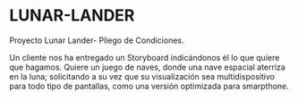 # LUNAR-LANDER
Proyecto Lunar Lander- Pliego de Condiciones.

Un cliente nos ha entregado un Storyboard indicándonos él lo que quiere que hagamos. Quiere un juego de naves, donde una nave espacial aterriza en la luna; solicitando a su vez que su visualización sea multidispositivo para todo tipo de pantallas, como una versión optimizada para smarpthone. 

